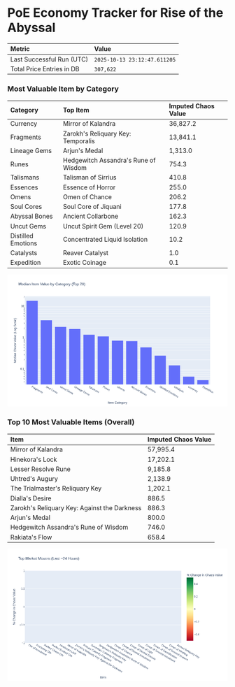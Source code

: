 # PoE Economy Tracker for Rise of the Abyssal

<!-- START_MAINTENANCE -->
| Metric | Value |
|:---|:---|
| Last Successful Run (UTC) | `2025-10-13 23:12:47.611205` |
| Total Price Entries in DB | `307,622` |

<!-- END_MAINTENANCE -->

<!-- START_DATAFRAME_DEBUG -->
<!-- END_DATAFRAME_DEBUG -->

<!-- START_CATEGORY_ANALYSIS -->
### Most Valuable Item by Category
| Category | Top Item | Imputed Chaos Value |
| :--- | :--- | :--- |
| Currency | Mirror of Kalandra | 36,827.2 |
| Fragments | Zarokh's Reliquary Key: Temporalis | 13,841.1 |
| Lineage Gems | Arjun's Medal | 1,313.0 |
| Runes | Hedgewitch Assandra's Rune of Wisdom | 754.3 |
| Talismans | Talisman of Sirrius | 410.8 |
| Essences | Essence of Horror | 255.0 |
| Omens | Omen of Chance | 206.2 |
| Soul Cores | Soul Core of Jiquani | 177.8 |
| Abyssal Bones | Ancient Collarbone | 162.3 |
| Uncut Gems | Uncut Spirit Gem (Level 20) | 120.9 |
| Distilled Emotions | Concentrated Liquid Isolation | 10.2 |
| Catalysts | Reaver Catalyst | 1.0 |
| Expedition | Exotic Coinage | 0.1 |


![Category Analysis Chart](charts/category_analysis.png)
<!-- END_ANALYSIS -->

<!-- START_ANALYSIS -->
### Top 10 Most Valuable Items (Overall)
| Item | Imputed Chaos Value |
| :--- | :--- |
| Mirror of Kalandra | 57,995.4 |
| Hinekora's Lock | 17,202.1 |
| Lesser Resolve Rune | 9,185.8 |
| Uhtred's Augury | 2,138.9 |
| The Trialmaster's Reliquary Key | 1,202.1 |
| Dialla's Desire | 886.5 |
| Zarokh's Reliquary Key: Against the Darkness | 886.3 |
| Arjun's Medal | 800.0 |
| Hedgewitch Assandra's Rune of Wisdom | 746.0 |
| Rakiata's Flow | 658.4 |


![Market Movers Chart](charts/market_movers.png)
<!-- END_ANALYSIS -->
